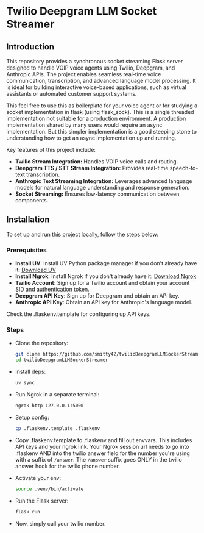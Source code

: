 # Twilio Deepgram LLM Socket Streamer

## Introduction

This repository provides a synchronous socket streaming Flask server designed to handle VOIP voice agents using Twilio, Deepgram, and Anthropic APIs. The project enables seamless real-time voice communication, transcription, and advanced language model processing. It is ideal for building interactive voice-based applications, such as virtual assistants or automated customer support systems.

This feel free to use this as boilerplate for your voice agent or for studying a socket implementation in flask (using flask_sock). This is a single threaded implementation not suitable for a production environment. A production implementation shared by many users would require an async implementation. But this simpler implementation is a good steeping stone to understanding how to get an async implementation up and running.  

Key features of this project include:
- **Twilio Stream Integration:** Handles VOIP voice calls and routing.
- **Deepgram TTS / STT Stream Integration:** Provides real-time speech-to-text transcription.
- **Anthropic Text Streaming Integration:** Leverages advanced language models for natural language understanding and response generation.
- **Socket Streaming:** Ensures low-latency communication between components.

## Installation

To set up and run this project locally, follow the steps below:

### Prerequisites
- **Install UV**: Install UV Python package manager if you don't already have it: [Download UV](https://docs.astral.sh/uv/getting-started/installation/)
- **Install Ngrok**: Install Ngrok if you don't already have it: [Download Ngrok](https://ngrok.com/downloads)
- **Twilio Account**: Sign up for a Twilio account and obtain your account SID and authentication token.
- **Deepgram API Key**: Sign up for Deepgram and obtain an API key.
- **Anthropic API Key**: Obtain an API key for Anthropic's language model.

Check the .flaskenv.template for configuring up API keys.

### Steps
- Clone the repository:
   ```bash
   git clone https://github.com/smitty42/twilioDeepgramLLMSockerStreamer.git
   cd twilioDeepgramLLMSockerStreamer
   ```

- Install deps:
   ```bash
   uv sync
   ```

- Run Ngrok in a separate terminal:
    ```bash
    ngrok http 127.0.0.1:5000
    ```
    
- Setup config:
  ```bash
  cp .flaskenv.template .flaskenv
  ```

- Copy .flaskenv.template to .flaskenv and fill out envvars. This includes API keys and your ngrok link. Your Ngrok session url needs to go into .flaskenv AND into the twilio answer field for the number you're using with a suffix of `/answer`. The `/answer` suffix goes ONLY in the twilio answer hook for the twilio phone number.

- Activate your env:
   ```bash
   source .venv/bin/activate

* Run the Flask server:
   ```bash
   flask run
   ```

- Now, simply call your twilio number. 
